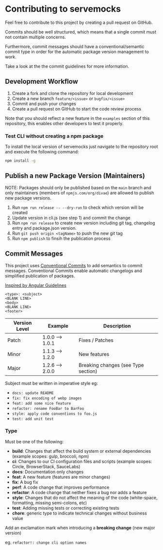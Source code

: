 # Contributing to servemocks

Feel free to contribute to this project by creating a pull request on GitHub.

Commits should be well structured, which means that a single commit must not contain multiple concerns.

Furthermore, commit messages should have a conventional/semantic commit type in order for the automatic package version management to work.

Take a look at the the commit guidelines for more information.

## Development Workflow

1. Create a fork and clone the repository for local development
2. Create a new branch `feature/<issue>` or `bugfix/<issue>`
3. Commit and push your changes
4. Create a pull request on GitHub to start the code review process

Note that you should reflect a new feature in the `examples` section of this repository, this enables other developers to test it properly.

### Test CLI without creating a npm package

To install the local version of servemocks just navigate to the repository root and execute the following command:

```bash
npm install -g
```

## Publish a new Package Version (Maintainers)

NOTE: Packages should only be published based on the `main` branch
and only maintainers (members of `npmjs.com/org/divae`) are allowed to publish new package versions.

1. Run `npm run release -- --dry-run` to check which version will be created
2. Update version in cli.js (see step 1) and commit the change
2. Run `npm run release` to create new version including git tag, changelog entry and package.json version.
3. Run `git push origin <tagName>` to push the new git tag
4. Run `npm publish` to finsih the publication process

## Commit Messages

This project uses [Conventional Commits](https://www.conventionalcommits.org/en/v1.0.0/) to add semantics to commit messages.
Conventional Commits enable automatic changelogs and simplified publication of packages.

[Inspired by Angular Guidelines](https://github.com/angular/angular/blob/master/CONTRIBUTING.md)

```plain
<type>: <subject>
<BLANK LINE>
<body>
<BLANK LINE>
<footer>
```

| Version Level | Example         | Description                         |
|---------------|-----------------|-------------------------------------|
| Patch         | 1.0.0 --> 1.0.1 | Fixes / Patches                     |
| Minor         | 1.1.3 --> 1.2.0 | New features                        |
| Major         | 1.2.6 --> 2.0.0 | Breaking changes (see Type section) |

Subject must be written in imperative style eg:

* `docs: update README`
* `fix: fix encoding of webp images`
* `feat: add some nice feature`
* `refactor: rename FooBar to BarFoo`
* `style: apply code conventions to foo.js`
* `test: add unit test`

### Type

Must be one of the following:

* **build**: Changes that affect the build system or external dependencies (example scopes: gulp, broccoli, npm)
* **ci**: Changes to our CI configuration files and scripts (example scopes: Circle, BrowserStack, SauceLabs)
* **docs**: Documentation only changes
* **feat**: A new feature (features are minor changes)
* **fix**: A bug fix
* **perf**: A code change that improves performance
* **refactor**: A code change that neither fixes a bug nor adds a feature
* **style**: Changes that do not affect the meaning of the code (white-space, formatting, missing semi-colons, etc)
* **test**: Adding missing tests or correcting existing tests
* **chore**: generic type to indicate technical changes without business value

Add an exclamation mark when introducing a **breaking change** (new major version)

eg. `refactor!: change cli option names`
